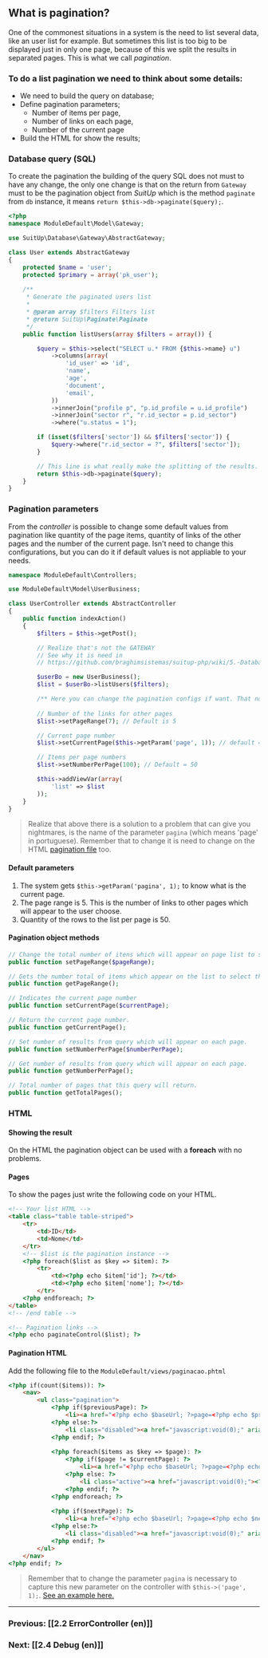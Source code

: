 ## What is pagination?
One of the commonest situations in a system is the need to list several data, like an user list for example. But sometimes this list is too big to be displayed just in only one page, because of this we split the results in separated pages. This is what we call _pagination_.

### To do a list pagination we need to think about some details:
- We need to build the query on database;
- Define pagination parameters;
  - Number of items per page,
  - Number of links on each page,
  - Number of the current page
- Build the HTML for show the results;

### Database query (SQL)
To create the pagination the building of the query SQL does not must to have any change, the only one change is that on the return from `Gateway` must to be the pagination object from _SuitUp_ which is the method `paginate` from `db` instance, it means `return $this->db->paginate($query);`.

```php
<?php
namespace ModuleDefault\Model\Gateway;

use SuitUp\Database\Gateway\AbstractGateway;

class User extends AbstractGateway
{
    protected $name = 'user';
    protected $primary = array('pk_user');
    
    /**
     * Generate the paginated users list
     * 
     * @param array $filters Filters list
     * @return SuitUp\Paginate\Paginate
     */
    public function listUsers(array $filters = array()) {

        $query = $this->select("SELECT u.* FROM {$this->name} u")
            ->columns(array(
                'id_user' => 'id',
                'name',
                'age',
                'document',
                'email',
            ))
            ->innerJoin("profile p", "p.id_profile = u.id_profile")
            ->innerJoin("sector r", "r.id_sector = p.id_sector")
            ->where("u.status = 1");

        if (isset($filters['sector']) && $filters['sector']) {
            $query->where("r.id_sector = ?", $filters['sector']);
        }

        // This line is what really make the splitting of the results.
        return $this->db->paginate($query);
    }
}
```

### Pagination parameters
From the _controller_ is possible to change some default values from pagination like quantity of the page items, quantity of links of the other pages and the number of the current page. Isn't need to change this configurations, but you can do it if default values is not appliable to your needs.

<a name="controller-sample" href="#"></a>
```php
namespace ModuleDefault\Controllers;

use ModuleDefault\Model\UserBusiness;

class UserController extends AbstractController
{
    public function indexAction()
    {
        $filters = $this->getPost();

        // Realize that's not the GATEWAY
        // See why it is need in
        // https://github.com/braghimsistemas/suitup-php/wiki/5.-Database#business-rules

        $userBo = new UserBusiness();
        $list = $userBo->listUsers($filters);

        /** Here you can change the pagination configs if want. That not required **/
        
        // Number of the links for other pages
        $list->setPageRange(7); // Default is 5

        // Current page number
        $list->setCurrentPage($this->getParam('page', 1)); // default = $_GET['pagina']

        // Items per page numbers
        $list->setNumberPerPage(100); // Default = 50

        $this->addViewVar(array(
            'list' => $list
        ));
    }
}
```
> Realize that above there is a solution to a problem that can give you nightmares, is the name of the parameter `pagina` (which means 'page' in portuguese). Remember that to change it is need to change on the HTML [pagination file](#pagination-file) too.

#### Default parameters  
1. The system gets `$this->getParam('pagina', 1);` to know what is the current page.
1. The page range is 5. This is the number of links to other pages which will appear to the user choose.
1. Quantity of the rows to the list per page is 50.

#### Pagination object methods
```php
// Change the total number of itens which will appear on page list to select
public function setPageRange($pageRange);

// Gets the number total of items which appear on the list to select the page
public function getPageRange();

// Indicates the current page number
public function setCurrentPage($currentPage);

// Return the current page number.
public function getCurrentPage();

// Set number of results from query which will appear on each page.
public function setNumberPerPage($numberPerPage);

// Get number of results from query which will appear on each page.
public function getNumberPerPage();

// Total number of pages that this query will return.
public function getTotalPages();
```

### HTML

#### Showing the result
On the HTML the pagination object can be used with a **foreach** with no problems.

#### Pages
To show the pages just write the following code on your HTML.
```html
<!-- Your list HTML -->
<table class="table table-striped">
    <tr>
        <td>ID</td>
        <td>Nome</td>
    </tr>
    <!-- $list is the pagination instance -->
    <?php foreach($list as $key => $item): ?>
        <tr>
            <td><?php echo $item['id']; ?></td>
            <td><?php echo $item['nome']; ?></td>
        </tr>
    <?php endforeach; ?>
</table>
<!-- /end table -->

<!-- Pagination links -->
<?php echo paginateControl($list); ?>
```

#### <a name="pagination-file" href="#"></a>Pagination HTML
Add the following file to the `ModuleDefault/views/paginacao.phtml`

```html
<?php if(count($items)): ?>
    <nav>
        <ul class="pagination">
            <?php if($previousPage): ?>
                <li><a href="<?php echo $baseUrl; ?>page=<?php echo $previousPage; ?>" aria-label="Previous"><span aria-hidden="true">&laquo;</span></a></li>
            <?php else:?>
                <li class="disabled"><a href="javascript:void(0);" aria-label="Previous"><span aria-hidden="true">&laquo;</span></a></li>
            <?php endif; ?>
                
            <?php foreach($items as $key => $page): ?>
                <?php if($page != $currentPage): ?>
                    <li><a href="<?php echo $baseUrl; ?>page=<?php echo $page; ?>"><?php echo $page; ?></a></li>
                <?php else: ?>
                    <li class="active"><a href="javascript:void(0);"><?php echo $page; ?> <span class="sr-only">(current)</span></a></li>
                <?php endif; ?>
            <?php endforeach; ?>
            
            <?php if($nextPage): ?>
                <li><a href="<?php echo $baseUrl; ?>page=<?php echo $nextPage; ?>" aria-label="Next"><span aria-hidden="true">&raquo;</span></a></li>
            <?php else:?>
                <li class="disabled"><a href="javascript:void(0);" aria-label="Next"><span aria-hidden="true">&raquo;</span></a></li>
            <?php endif; ?>
        </ul>
    </nav>
<?php endif; ?>
```
> Remember that to change the parameter `pagina` is necessary to capture this new parameter on the controller with `$this->('page', 1);`. [See an example here.](#controller-sample)

---
### Previous: [[2.2 ErrorController (en)]]
### Next: [[2.4 Debug (en)]]